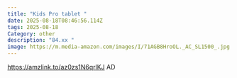 ```yaml
---
title: "Kids Pro tablet "
date: 2025-08-18T08:46:56.114Z
tags: 2025-08-18
Category: other
description: "84.xx "
image: https://m.media-amazon.com/images/I/71AGB8HroOL._AC_SL1500_.jpg
---
```

https://amzlink.to/az0zs1N6qrlKJ
AD